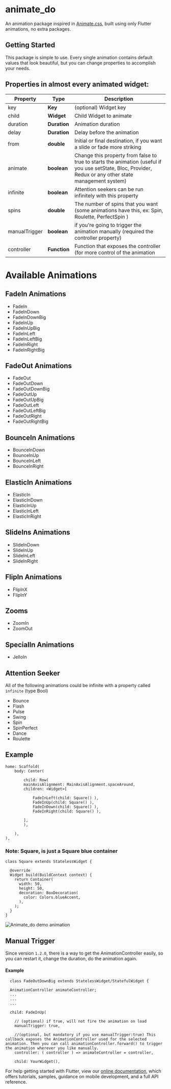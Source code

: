 # animate_do

An animation package inspired in [Animate.css](https://daneden.github.io/animate.css/), built using only Flutter animations, no extra packages.

## Getting Started

This package is simple to use. Every single animation contains default values that look beautiful, but you can change properties to accomplish your needs.

## Properties in almost every animated widget:

| Property        | Type           | Description  |
| ------------- |-------------| -----|
| key | __Key__ | (optional) Widget key |
| child | __Widget__ | Child Widget to animate |
| duration | __Duration__ | Animation duration  |
| delay | __Duration__ | Delay before the animation |
| from | __double__ | Initial or final destination, if you want a slide or fade more striking |
| animate | __boolean__ | Change this property from false to true to starts the animation (useful if you use setState, Bloc, Provider, Redux or any other state management system) |
| infinite | __boolean__ | Attention seekers can be run infinitely with this property |
| spins | __double__ | The number of spins that you want (some animations have this, ex: Spin, Roulette, PerfectSpin )  |
| manualTrigger | __boolean__ | if you're going to trigger the animation manually (required the controller property)  |
| controller | __Function__ | Function that exposes the controller (for more control of the animation |


# Available **Animations**

## FadeIn Animations
- FadeIn
- FadeInDown
- FadeInDownBig
- FadeInUp
- FadeInUpBig
- FadeInLeft
- FadeInLeftBig
- FadeInRight
- FadeInRightBig

## FadeOut Animations
- FadeOut
- FadeOutDown
- FadeOutDownBig
- FadeOutUp
- FadeOutUpBig
- FadeOutLeft
- FadeOutLeftBig
- FadeOutRight
- FadeOutRightBig

## BounceIn Animations
- BounceInDown
- BounceInUp
- BounceInLeft
- BounceInRight

## ElasticIn Animations
- ElasticIn
- ElasticInDown
- ElasticInUp
- ElasticInLeft
- ElasticInRight

## SlideIns Animations
- SlideInDown
- SlideInUp
- SlideInLeft
- SlideInRight

## FlipIn Animations
- FlipInX
- FlipInY

## Zooms
- ZoomIn
- ZoomOut

## SpecialIn Animations
- JelloIn

## Attention Seeker
All of the following animations could be infinite with a property called ```infinite``` (type Bool)
- Bounce
- Flash
- Pulse
- Swing
- Spin
- SpinPerfect
- Dance
- Roulette

## Example

```
home: Scaffold(
    body: Center(

        child: Row(
        mainAxisAlignment: MainAxisAlignment.spaceAround,
        children: <Widget>[

            FadeInLeft(child: Square() ),
            FadeInUp(child: Square() ),
            FadeInDown(child: Square() ),
            FadeInRight(child: Square() ),
            
        ],
        ),

    ),
),

```

### Note: Square, is just a Square blue container
```
class Square extends StatelessWidget {

  @override
  Widget build(BuildContext context) {
    return Container(
      width: 50,
      height: 50,
      decoration: BoxDecoration(
        color: Colors.blueAccent,
      ),
    );
  }
}

```

![Animate_do demo animation](https://raw.githubusercontent.com/Klerith/animate_do_package/master/animate_do.gif "Animate_do")



## Manual Trigger
Since version ```1.2.0```, there is a way to get the AnimationController easily, so you can restart it, change the duration, do the animation again.

#### Example


```
  class FadeOutDownBig extends StatelessWidget/StatefulWidget {
  
  AnimationController animateController;
  ...
  ...
  ...

  child: FadeInUp(
    
    // (optional) if true, will not fire the animation on load
    manualTrigger: true, 

    //(optional, but mandatory if you use manualTrigger:true) This callback exposes the AnimationController used for the selected animation. Then you can call animationController.forward() to trigger the animation wherever you like manually.
    controller: ( controller ) => animateController = controller,

    child: YourWidget(),
```

For help getting started with Flutter, view our 
[online documentation](https://flutter.dev/docs), which offers tutorials, 
samples, guidance on mobile development, and a full API reference.
